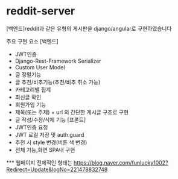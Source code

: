 # reddit-server
[백엔드]reddit과 같은 유형의 게시판을 django/angular로 구현하였습니다

주요 구현 요소
[백엔드]
- JWT인증
- Django-Rest-Framework Serializer
- Custom User Model
- 글 정렬기능
- 글 추천/비추기능(추천/비추 취소 가능)
- 카테고리별 집계
- 최신글 확인
- 회원가입 기능
- 제목(또는 주제) + url 의 간단한 게시글 구조로 구현
- 글 작성/수정/삭제 기능
[프론트]
- JWT인증 요청
- JWT 로컬 저장 및 auth.guard
- 추천 시 style 변경(버튼 색 변경)
- 전체 기능,화면 SPA내 구현

*** 웹페이지 전체적인 형태는 
https://blog.naver.com/funlucky1002?Redirect=Update&logNo=221478832748
